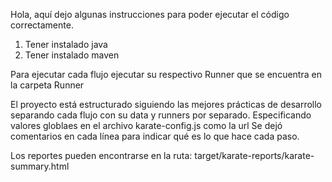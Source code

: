 Hola, aquí dejo algunas instrucciones para poder ejecutar el código correctamente.

1. Tener instalado java
2. Tener instalado maven

Para ejecutar cada flujo ejecutar su respectivo Runner que se encuentra en la carpeta Runner

El proyecto está estructurado siguiendo las mejores prácticas de desarrollo separando cada flujo con su data y runners por separado. 
Especificando valores globlaes en el archivo karate-config.js como la url
Se dejó comentarios en cada línea para indicar qué es lo que hace cada paso.

Los reportes pueden encontrarse en la ruta: target/karate-reports/karate-summary.html
